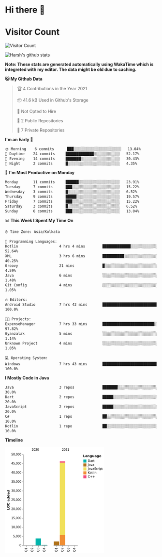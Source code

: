 # Hi there 👋 

# Visitor Count
![Visitor Count](https://profile-counter.glitch.me/jay-buddhdev/count.svg)

![Harsh's github stats](https://github-readme-stats.vercel.app/api?username=jay-buddhdev&show_icons=true&theme=radical)

**Note: These stats are generated automatically using WakaTime which is integreted with my editor. The data might be old due to caching.**

<!--START_SECTION:waka-->
**🐱 My Github Data** 

> 🏆 4 Contributions in the Year 2021
 > 
> 📦 41.6 kB Used in Github's Storage 
 > 
> 🚫 Not Opted to Hire
 > 
> 📜 2 Public Repositories 
 > 
> 🔑 7 Private Repositories  
 > 
**I'm an Early 🐤** 

```text
🌞 Morning    6 commits      ███░░░░░░░░░░░░░░░░░░░░░░   13.04% 
🌆 Daytime    24 commits     █████████████░░░░░░░░░░░░   52.17% 
🌃 Evening    14 commits     ███████░░░░░░░░░░░░░░░░░░   30.43% 
🌙 Night      2 commits      █░░░░░░░░░░░░░░░░░░░░░░░░   4.35%

```
📅 **I'm Most Productive on Monday** 

```text
Monday       11 commits     ██████░░░░░░░░░░░░░░░░░░░   23.91% 
Tuesday      7 commits      ███░░░░░░░░░░░░░░░░░░░░░░   15.22% 
Wednesday    3 commits      █░░░░░░░░░░░░░░░░░░░░░░░░   6.52% 
Thursday     9 commits      █████░░░░░░░░░░░░░░░░░░░░   19.57% 
Friday       7 commits      ███░░░░░░░░░░░░░░░░░░░░░░   15.22% 
Saturday     3 commits      █░░░░░░░░░░░░░░░░░░░░░░░░   6.52% 
Sunday       6 commits      ███░░░░░░░░░░░░░░░░░░░░░░   13.04%

```


📊 **This Week I Spent My Time On** 

```text
⌚︎ Time Zone: Asia/Kolkata

💬 Programming Languages: 
Kotlin                   4 hrs 4 mins        █████████████░░░░░░░░░░░░   52.64% 
XML                      3 hrs 6 mins        ██████████░░░░░░░░░░░░░░░   40.25% 
Groovy                   21 mins             █░░░░░░░░░░░░░░░░░░░░░░░░   4.59% 
Java                     6 mins              ░░░░░░░░░░░░░░░░░░░░░░░░░   1.48% 
Git Config               4 mins              ░░░░░░░░░░░░░░░░░░░░░░░░░   1.05%

🔥 Editors: 
Android Studio           7 hrs 43 mins       █████████████████████████   100.0%

🐱‍💻 Projects: 
ExpenseManager           7 hrs 33 mins       ████████████████████████░   97.82% 
Gyanzalak                5 mins              ░░░░░░░░░░░░░░░░░░░░░░░░░   1.14% 
Unknown Project          4 mins              ░░░░░░░░░░░░░░░░░░░░░░░░░   1.05%

💻 Operating System: 
Windows                  7 hrs 43 mins       █████████████████████████   100.0%

```

**I Mostly Code in Java** 

```text
Java                     3 repos             ███████░░░░░░░░░░░░░░░░░░   30.0% 
Dart                     2 repos             █████░░░░░░░░░░░░░░░░░░░░   20.0% 
JavaScript               2 repos             █████░░░░░░░░░░░░░░░░░░░░   20.0% 
C#                       1 repo              ██░░░░░░░░░░░░░░░░░░░░░░░   10.0% 
Kotlin                   1 repo              ██░░░░░░░░░░░░░░░░░░░░░░░   10.0%

```


**Timeline**

![Chart not found](https://raw.githubusercontent.com/jay-buddhdev/jay-buddhdev/master/charts/bar_graph.png) 


<!--END_SECTION:waka-->


